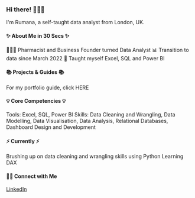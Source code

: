 ### Hi there! 🙋🏻‍♀️
I'm Rumana, a self-taught data analyst from London, UK.

#### ✨ About Me in 30 Secs ✨

👩🏻‍💻 Pharmacist and Business Founder turned Data Analyst
📊 Transition to data since March 2022
📝 Taught myself Excel, SQL and Power BI

#### 📚 Projects & Guides 📚
For my portfolio guide, click HERE

#### 💡 Core Competencies 💡
Tools: Excel, SQL, Power BI
Skills: Data Cleaning and Wrangling, Data Modelling, Data Visualisation, Data Analysis, Relational Databases, Dashboard Design and Development

#### ⚡️ Currently ⚡️
Brushing up on data cleaning and wrangling skills using Python
Learning DAX

#### 🙌🏻 Connect with Me
[LinkedIn](https://www.linkedin.com/in/rumanapatel/)


